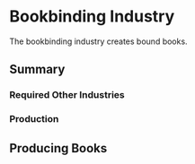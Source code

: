 # Bookbinding Industry

The bookbinding industry creates bound books.

## Summary

### Required Other Industries

### Production

## Producing Books

